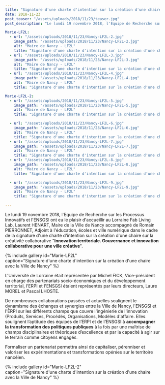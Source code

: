 ```yaml
---
title: "Signature d'une charte d'intention sur la création d'une chaire avec la Ville de Nancy"
date: 2018-11-23
post_teaser: "/assets/uploads/2018/11/23/teaser.jpg"
post_description: "Le lundi 19 novembre 2018, l'Equipe de Recherche sur les Processus Innovatifs et l'ENSGSI ont eu le plaisir d'accueillir au Lorraine Fab Living Lab, Laurent HENART, Maire de la Ville de Nancy accompagné de Romain PIERRONNET, Adjoint à l'éducation, écoles et ville numérique dans le cadre de la signature d'une charte d'intention sur la création d'une chaire sur la créativité collaborative **Innovation territoriale. Gouvernance et innovation collaborative pour une ville créative**"

Marie-LF2L:
  - url: "/assets/uploads/2018/11/23/Nancy-LF2L-2.jpg"
    image_path: "/assets/uploads/2018/11/23/Nancy-LF2L-2.jpg"
    alt: "Maire de Nancy - LF2L"
    title: "Signature d'une charte d'intention sur la création d'une chaire avec la Ville de Nancy"
  - url: "/assets/uploads/2018/11/23/Nancy-LF2L-3.jpg"
    image_path: "/assets/uploads/2018/11/23/Nancy-LF2L-3.jpg"
    alt: "Maire de Nancy - LF2L"
    title: "Signature d'une charte d'intention sur la création d'une chaire avec la Ville de Nancy"
  - url: "/assets/uploads/2018/11/23/Nancy-LF2L-4.jpg"
    image_path: "/assets/uploads/2018/11/23/Nancy-LF2L-4.jpg"
    alt: "Maire de Nancy - LF2L"
    title: "Signature d'une charte d'intention sur la création d'une chaire avec la Ville de Nancy"

Marie-LF2L-2:
  - url: "/assets/uploads/2018/11/23/Nancy-LF2L-5.jpg"
    image_path: "/assets/uploads/2018/11/23/Nancy-LF2L-5.jpg"
    alt: "Maire de Nancy - LF2L"
    title: "Signature d'une charte d'intention sur la création d'une chaire avec la Ville de Nancy"

  - url: "/assets/uploads/2018/11/23/Nancy-LF2L-6.jpg"
    image_path: "/assets/uploads/2018/11/23/Nancy-LF2L-6.jpg"
    alt: "Maire de Nancy - LF2L"
    title: "Signature d'une charte d'intention sur la création d'une chaire avec la Ville de Nancy"
  - url: "/assets/uploads/2018/11/23/Nancy-LF2L-7.jpg"
    image_path: "/assets/uploads/2018/11/23/Nancy-LF2L-7.jpg"
    alt: "Maire de Nancy - LF2L"
    title: "Signature d'une charte d'intention sur la création d'une chaire avec la Ville de Nancy"
  - url: "/assets/uploads/2018/11/23/Nancy-LF2L-8.jpg"
    image_path: "/assets/uploads/2018/11/23/Nancy-LF2L-8.jpg"
    alt: "Maire de Nancy - LF2L"
    title: "Signature d'une charte d'intention sur la création d'une chaire avec la Ville de Nancy"

  - url: "/assets/uploads/2018/11/23/Nancy-LF2L-9.jpg"
    image_path: "/assets/uploads/2018/11/23/Nancy-LF2L-9.jpg"
    alt: "Maire de Nancy - LF2L"
    title: "Signature d'une charte d'intention sur la création d'une chaire avec la Ville de Nancy"

---
```



Le lundi 19 novembre 2018, l'Equipe de Recherche sur les Processus Innovatifs et l'ENSGSI ont eu le plaisir d'accueillir au Lorraine Fab Living Lab, Laurent HENART, Maire de la Ville de Nancy accompagné de Romain PIERRONNET, Adjoint à l'éducation, écoles et ville numérique dans le cadre de la signature d'une charte d'intention sur la création d'une chaire sur la créativité collaborative "**Innovation territoriale. Gouvernance et innovation collaborative pour une ville créative**".

{% include gallery id="Marie-LF2L"  
caption="Signature d'une charte d'intention sur la création d'une chaire avec la Ville de Nancy" %}


L'Université de Lorraine était représentée par Michel FICK, Vice-président en charge des partenariats socio-économiques et du développement territorial, l'ERPI et l'ENSGSI étaient représentés par leurs directeurs, Laure MOREL et Pascal LHOSTE.

De nombreuses collaborations passées et actuelles soulignent le dynamisme des échanges et synergies entre la Ville de Nancy, l'ENSGSI et l'ERPI sur les différents champs que couvre l'ingénierie de l'innovation (Produits, Services, Procédés, Organisations, Modèles d'affaire. Elles soulignent l’aptitude des équipes de l’ERPI et de l’ENSGSI à **accompagner la transformation des politiques publiques** à la fois par une maîtrise de champs disciplinaires et théoriques d’excellence et par la capacité à agir sur le terrain comme citoyens engagés.

Formaliser un partenariat permettra ainsi de capitaliser, pérenniser et valoriser les expérimentations et transformations opérées sur le territoire nancéien.


{% include gallery id="Marie-LF2L-2"  
caption="Signature d'une charte d'intention sur la création d'une chaire avec la Ville de Nancy" %}










